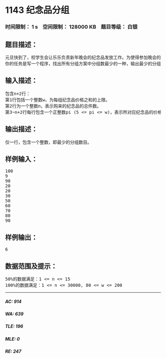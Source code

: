 # 1143 纪念品分组   
### 时间限制： 1 s&nbsp;&nbsp;&nbsp;&nbsp;空间限制： 128000 KB&nbsp;&nbsp;&nbsp;&nbsp;题目等级： 白银  
## 题目描述：  

<pre>
元旦快到了，校学生会让乐乐负责新年晚会的纪念品发放工作。为使得参加晚会的同学所获得的纪念品价值相对均衡，他要把购来的纪念品根据价格进行分组，但每组最多只能包括两件纪念品，并且每组纪念品的价格之和不能超过一个给定的整数。为了保证在尽量短的时间内发完所有纪念品，乐乐希望分组的数目最少。
你的任务是写一个程序，找出所有分组方案中分组数最少的一种，输出最少的分组数目。
</pre>
  
  
## 输入描述：  

<pre>
包含n+2行：
第1行包括一个整数w，为每组纪念品价格之和的上限。
第2行为一个整数n，表示购来的纪念品的总件数。
第3~n+2行每行包含一个正整数pi (5 <= pi <= w)，表示所对应纪念品的价格。
</pre>
  
  
## 输出描述：  

<pre>
仅一行，包含一个整数，即最少的分组数目。
</pre>
  
  
## 样例输入：  

<pre>
100
9
90
20
20
30
50
60
70
80
90
</pre>
  
  
## 样例输出：  

<pre>
6
</pre>
  
  
## 数据范围及提示：  

<pre>
50%的数据满足：1 <= n <= 15
100%的数据满足：1 <= n <= 30000, 80 <= w <= 200
</pre>
  
  
***  

##### AC: 914  
##### WA: 639  
##### TLE: 196  
##### MLE: 0  
##### RE: 247  
